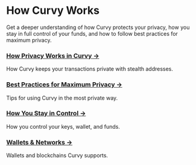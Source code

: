# How Curvy Works

Get a deeper understanding of how Curvy protects your privacy, how you stay in full control of your funds, and how to follow best practices for maximum privacy.

### [How Privacy Works in Curvy →](./how-privacy-works-in-curvy )

How Curvy keeps your transactions private with stealth addresses.

### [Best Practices for Maximum Privacy →](/best-practices-for-maximum-pivacy)

Tips for using Curvy in the most private way.

### [How You Stay in Control →](how-you-stay-in-control)

How you control your keys, wallet, and funds.

### [Wallets & Networks →](/wallets-and-newtorks)

Wallets and blockchains Curvy supports.
